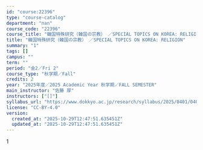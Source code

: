 ```yaml
---
id: "course:22396"
type: "course-catalog"
department: "nan"
course_code: "22396"
course_title: "韓国特殊研究（韓国の宗教） ／SPECIAL TOPICS ON KOREA: RELIGION"
title: "韓国特殊研究（韓国の宗教） ／SPECIAL TOPICS ON KOREA: RELIGION"
summary: "1"
tags: []
campus: ""
term: ""
period: "金2／Fri 2"
course_type: "秋学期／Fall"
credits: 2
year: "2025年度／2025 Academic Year 秋学期／FALL SEMESTER"
main_instructor: "佐藤 厚"
instructors: ["[]"]
syllabus_url: "https://www.dokkyo.ac.jp/research/syllabus/2025/0401/0401_22396_ja_JP.html"
license: "CC-BY-4.0"
version:
  created_at: "2025-10-29T12:47:51.635451Z"
  updated_at: "2025-10-29T12:47:51.635451Z"
---
```

1
